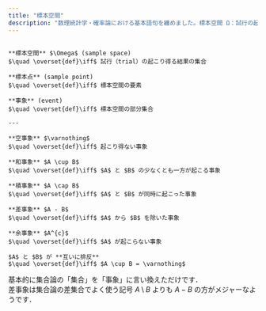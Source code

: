 ```yaml
---
title: "標本空間"
description: "数理統計学・確率論における基本語句を纏めました。標本空間 Ω：試行の起こり得る結果の集合。標本点：標本空間の要素。事象：標本空間の部分集合。..."
---
```


~~~definition:基本語句

**標本空間** $\Omega$ (sample space)  
$\quad \overset{def}\iff$ 試行（trial）の起こり得る結果の集合

**標本点** (sample point)  
$\quad \overset{def}\iff$ 標本空間の要素

**事象** (event)  
$\quad \overset{def}\iff$ 標本空間の部分集合

---

**空事象** $\varnothing$  
$\quad \overset{def}\iff$ 起こり得ない事象

**和事象** $A \cup B$  
$\quad \overset{def}\iff$ $A$ と $B$ の少なくとも一方が起こる事象

**積事象** $A \cap B$  
$\quad \overset{def}\iff$ $A$ と $B$ が同時に起こった事象

**差事象** $A - B$  
$\quad \overset{def}\iff$ $A$ から $B$ を除いた事象

**余事象** $A^{c}$  
$\quad \overset{def}\iff$ $A$ が起こらない事象

$A$ と $B$ が **互いに排反**  
$\quad \overset{def}\iff$ $A \cup B = \varnothing$

~~~

基本的に集合論の「集合」を「事象」に言い換えただけです．  
差事象は集合論の差集合でよく使う記号 $A \setminus B$ よりも $A - B$ の方がメジャーなようです．

